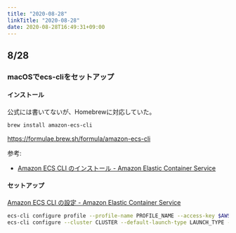 ```yaml
---
title: "2020-08-28"
linkTitle: "2020-08-28"
date: 2020-08-28T16:49:31+09:00
---
```


## 8/28
### macOSでecs-cliをセットアップ
#### インストール
公式には書いてないが、Homebrewに対応していた。

```sh
brew install amazon-ecs-cli
```

https://formulae.brew.sh/formula/amazon-ecs-cli

参考:

- [Amazon ECS CLI のインストール - Amazon Elastic Container Service](https://docs.aws.amazon.com/ja_jp/AmazonECS/latest/developerguide/ECS_CLI_installation.html)

#### セットアップ

[Amazon ECS CLI の設定 - Amazon Elastic Container Service](https://docs.aws.amazon.com/ja_jp/AmazonECS/latest/developerguide/ECS_CLI_Configuration.html)

```sh
ecs-cli configure profile --profile-name PROFILE_NAME --access-key $AWS_ACCESS_KEY_ID --secret-key $AWS_SECRET_ACCESS_KEY
ecs-cli configure --cluster CLUSTER --default-launch-type LAUNCH_TYPE --region REGION --config-name NAME
```
